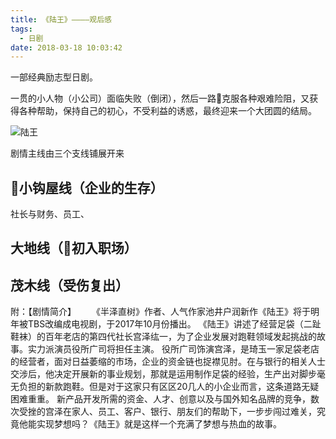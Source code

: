 ```yaml
---
title: 《陆王》————观后感
tags:
  - 日剧
date: 2018-03-18 10:03:42
---
```

一部经典励志型日剧。  

一贯的小人物（小公司）面临失败（倒闭），然后一路克服各种艰难险阻，又获得各种帮助，保持自己的初心，不受利益的诱惑，最终迎来一个大团圆的结局。

<!--more-->
![陆王](http://blog-source.dodomogu.com/rikuou46.jpg)

剧情主线由三个支线铺展开来

小钩屋线（企业的生存）
---
社长与财务、员工、


大地线（初入职场）
---

茂木线（受伤复出）
---


附：【剧情简介】
　　《半泽直树》作者、人气作家池井户润新作《陆王》将于明年被TBS改编成电视剧，于2017年10月份播出。
《陆王》讲述了经营足袋（二趾鞋袜）的百年老店的第四代社长宫泽纮一，为了企业发展对跑鞋领域发起挑战的故事。实力派演员役所广司将担任主演。
役所广司饰演宫泽，是琦玉一家足袋老店的经营者，面对日益萎缩的市场，企业的资金链也捉襟见肘。在与银行的相关人士交涉后，他决定开展新的事业规划，那就是运用制作足袋的经验，生产出对脚步毫无负担的新款跑鞋。但是对于这家只有区区20几人的小企业而言，这条道路无疑困难重重。
新产品开发所需的资金、人才、创意以及与国外知名品牌的竞争，数次受挫的宫泽在家人、员工、客户、银行、朋友们的帮助下，一步步闯过难关，究竟他能实现梦想吗？《陆王》就是这样一个充满了梦想与热血的故事。